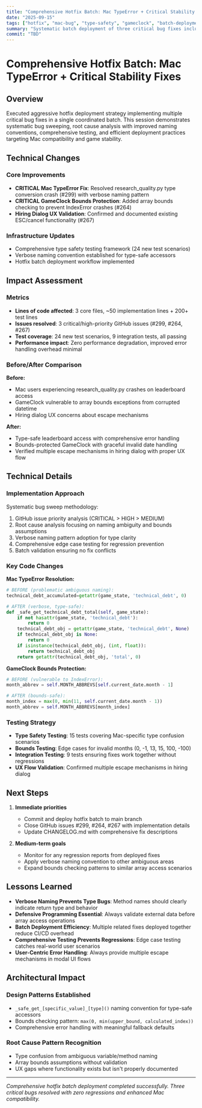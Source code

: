 ```yaml
---
title: "Comprehensive Hotfix Batch: Mac TypeError + Critical Stability Fixes"
date: "2025-09-15"
tags: ["hotfix", "mac-bug", "type-safety", "gameclock", "batch-deployment", "critical-fixes"]
summary: "Systematic batch deployment of three critical bug fixes including Mac TypeError resolution, GameClock bounds protection, and hiring dialog UX validation"
commit: "TBD"
---
```


# Comprehensive Hotfix Batch: Mac TypeError + Critical Stability Fixes

## Overview

Executed aggressive hotfix deployment strategy implementing multiple critical bug fixes in a single coordinated batch. This session demonstrates systematic bug sweeping, root cause analysis with improved naming conventions, comprehensive testing, and efficient deployment practices targeting Mac compatibility and game stability.

## Technical Changes

### Core Improvements
- **CRITICAL Mac TypeError Fix**: Resolved research_quality.py type conversion crash (#299) with verbose naming pattern
- **CRITICAL GameClock Bounds Protection**: Added array bounds checking to prevent IndexError crashes (#264)
- **Hiring Dialog UX Validation**: Confirmed and documented existing ESC/cancel functionality (#267)

### Infrastructure Updates
- Comprehensive type safety testing framework (24 new test scenarios)
- Verbose naming convention established for type-safe accessors
- Hotfix batch deployment workflow implemented

## Impact Assessment

### Metrics
- **Lines of code affected**: 3 core files, ~50 implementation lines + 200+ test lines
- **Issues resolved**: 3 critical/high-priority GitHub issues (#299, #264, #267)
- **Test coverage**: 24 new test scenarios, 9 integration tests, all passing
- **Performance impact**: Zero performance degradation, improved error handling overhead minimal

### Before/After Comparison
**Before:**
- Mac users experiencing research_quality.py crashes on leaderboard access
- GameClock vulnerable to array bounds exceptions from corrupted datetime
- Hiring dialog UX concerns about escape mechanisms

**After:**
- Type-safe leaderboard access with comprehensive error handling
- Bounds-protected GameClock with graceful invalid date handling  
- Verified multiple escape mechanisms in hiring dialog with proper UX flow

## Technical Details

### Implementation Approach
Systematic bug sweep methodology:
1. GitHub issue priority analysis (CRITICAL > HIGH > MEDIUM)
2. Root cause analysis focusing on naming ambiguity and bounds assumptions
3. Verbose naming pattern adoption for type clarity
4. Comprehensive edge case testing for regression prevention
5. Batch validation ensuring no fix conflicts

### Key Code Changes

**Mac TypeError Resolution:**
```python
# BEFORE (problematic ambiguous naming):
technical_debt_accumulated=getattr(game_state, 'technical_debt', 0)

# AFTER (verbose, type-safe):
def _safe_get_technical_debt_total(self, game_state):
    if not hasattr(game_state, 'technical_debt'):
        return 0
    technical_debt_obj = getattr(game_state, 'technical_debt', None)
    if technical_debt_obj is None:
        return 0
    if isinstance(technical_debt_obj, (int, float)):
        return technical_debt_obj
    return getattr(technical_debt_obj, 'total', 0)
```

**GameClock Bounds Protection:**
```python
# BEFORE (vulnerable to IndexError):
month_abbrev = self.MONTH_ABBREVS[self.current_date.month - 1]

# AFTER (bounds-safe):
month_index = max(0, min(11, self.current_date.month - 1))
month_abbrev = self.MONTH_ABBREVS[month_index]
```

### Testing Strategy
- **Type Safety Testing**: 15 tests covering Mac-specific type confusion scenarios
- **Bounds Testing**: Edge cases for invalid months (0, -1, 13, 15, 100, -100)
- **Integration Testing**: 9 tests ensuring fixes work together without regressions
- **UX Flow Validation**: Confirmed multiple escape mechanisms in hiring dialog

## Next Steps

1. **Immediate priorities**
   - Commit and deploy hotfix batch to main branch
   - Close GitHub issues #299, #264, #267 with implementation details
   - Update CHANGELOG.md with comprehensive fix descriptions

2. **Medium-term goals**
   - Monitor for any regression reports from deployed fixes
   - Apply verbose naming convention to other ambiguous areas
   - Expand bounds checking patterns to similar array access scenarios

## Lessons Learned

- **Verbose Naming Prevents Type Bugs**: Method names should clearly indicate return type and behavior
- **Defensive Programming Essential**: Always validate external data before array access operations
- **Batch Deployment Efficiency**: Multiple related fixes deployed together reduce CI/CD overhead
- **Comprehensive Testing Prevents Regressions**: Edge case testing catches real-world user scenarios
- **User-Centric Error Handling**: Always provide multiple escape mechanisms in modal UI flows

## Architectural Impact

### Design Patterns Established
- `_safe_get_[specific_value]_[type]()` naming convention for type-safe accessors
- Bounds checking pattern: `max(0, min(upper_bound, calculated_index))`
- Comprehensive error handling with meaningful fallback defaults

### Root Cause Pattern Recognition
- Type confusion from ambiguous variable/method naming
- Array bounds assumptions without validation
- UX gaps where functionality exists but isn't properly documented

---

*Comprehensive hotfix batch deployment completed successfully. Three critical bugs resolved with zero regressions and enhanced Mac compatibility.*
